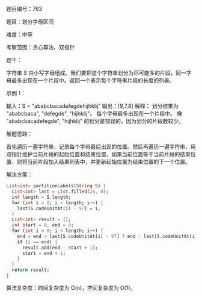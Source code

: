 题目编号：763

题目：划分字母区间

难度：中等

考察范围：贪心算法、双指针

题干：

字符串 S 由小写字母组成。我们要把这个字符串划分为尽可能多的片段，同一字母最多出现在一个片段中。返回一个表示每个字符串片段的长度的列表。

示例 1：

输入：S = "ababcbacadefegdehijhklij"
输出：[9,7,8]
解释：
划分结果为 "ababcbaca", "defegde", "hijhklij"。
每个字母最多出现在一个片段中。
像 "ababcbacadefegde", "hijhklij" 的划分是错误的，因为划分的片段数较少。

解题思路：

首先遍历一遍字符串，记录每个字母最后出现的位置。然后再遍历一遍字符串，用双指针维护当前片段的起始位置和结束位置，如果当前位置等于当前片段的结束位置，则将当前片段加入结果列表中，并更新起始位置为结束位置的下一个位置。

解决方案：

```dart
List<int> partitionLabels(String S) {
  List<int> last = List.filled(26, 0);
  int length = S.length;
  for (int i = 0; i < length; i++) {
    last[S.codeUnitAt(i) - 97] = i;
  }
  List<int> result = [];
  int start = 0, end = 0;
  for (int i = 0; i < length; i++) {
    end = end > last[S.codeUnitAt(i) - 97] ? end : last[S.codeUnitAt(i) - 97];
    if (i == end) {
      result.add(end - start + 1);
      start = end + 1;
    }
  }
  return result;
}
```

算法复杂度：时间复杂度为 O(n)，空间复杂度为 O(1)。